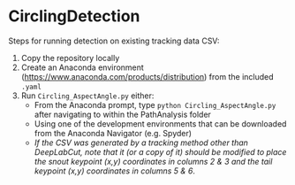 # CirclingDetection

Steps for running detection on existing tracking data CSV:
1. Copy the repository locally
2. Create an Anaconda environment (https://www.anaconda.com/products/distribution) from the included `.yaml`
3. Run `Circling_AspectAngle.py` either:
   - From the Anaconda prompt, type `python Circling_AspectAngle.py` after navigating to within the PathAnalysis folder
   - Using one of the development environments that can be downloaded from the Anaconda Navigator (e.g. Spyder)
   - *If the CSV was generated by a tracking method other than DeepLabCut, note that it (or a copy of it) should be modified to place the snout keypoint (x,y) coordinates in columns 2 & 3 and the tail keypoint (x,y) coordinates in columns 5 & 6*.
